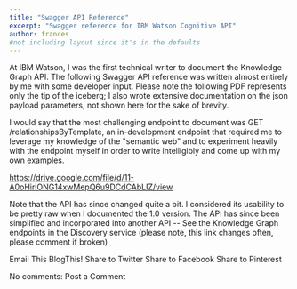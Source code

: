 ```yaml
---
title: "Swagger API Reference"
excerpt: "Swagger reference for IBM Watson Cognitive API"
author: frances
#not including layout since it's in the defaults
---
```



At IBM Watson, I was the first technical writer to document the Knowledge Graph API. The following Swagger API reference was written almost entirely by me with some developer input. Please note the following PDF represents only the tip of the iceberg; I also wrote extensive documentation on the json payload parameters, not shown here for the sake of brevity.

I would say that the most challenging endpoint to document was GET /relationshipsByTemplate, an in-development endpoint that required me to leverage my knowledge of the "semantic web" and to experiment heavily with the endpoint myself in order to write intelligibly and come up with my own examples.

https://drive.google.com/file/d/11-A0oHiriONG14xwMepQ6u9DCdCAbLIZ/view

Note that the API has since changed quite a bit.  I considered its usability to be pretty raw when I documented the 1.0 version. The API has since been simplified and incorporated into another API -- See the Knowledge Graph endpoints in the Discovery service (please note, this link changes often, please comment if broken)



Email This
BlogThis!
Share to Twitter
Share to Facebook
Share to Pinterest

No comments:
Post a Comment
